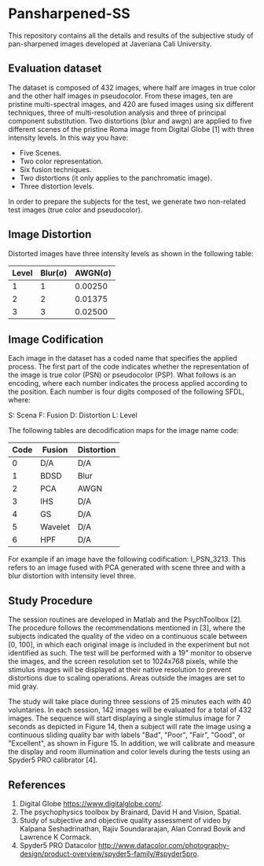 # Pansharpened-SS

This repository contains all the details and results of the subjective study of pan-sharpened images developed at Javeriana Cali University.  
## Evaluation dataset

The dataset is composed of 432 images, where half are images in true color and the other half images in pseudocolor. From these images, ten are pristine multi-spectral images, and 420 are fused images using six different techniques, three of multi-resolution analysis and three of principal component substitution. Two distortions (blur and awgn) are applied to five different scenes of the pristine Roma image from Digital Globe [1] with three intensity levels. In this way you have: 

* Five Scenes.
* Two color representation.
* Six fusion techniques.
* Two distortions (it only applies to the panchromatic image).
* Three distortion levels.

In order to prepare the subjects for the test, we generate two non-related test images (true color and pseudocolor).

## Image Distortion
Distorted images have three intensity levels as shown in the following table:

| Level   | Blur(σ) | AWGN(σ) |
| --------|---------|---------|
| 1       | 1       | 0.00250  |
| 2       | 2       | 0.01375  |
| 3       | 3       | 0.02500  |


## Image Codification
 
Each image in the dataset has a coded name that specifies the applied process. The first part of the code indicates whether the representation of the image is true color (PSN) or pseudocolor (PSP). What follows is an encoding, where each number indicates the process applied according to the position. Each number is four digits composed of the following SFDL, where:
 
S: Scena 
F: Fusion 
D: Distortion 
L: Level 
 
The following tables are decodification maps for the image name code: 

| Code    | Fusion  | Distortion|
| --------|---------|---------|
| 0       | D/A     | D/A     |
| 1       | BDSD    | Blur    |
| 2       | PCA     | AWGN    |
| 3       | IHS     | D/A     |
| 4       | GS      | D/A     |
| 5       | Wavelet | D/A     |
| 6       | HPF     | D/A     | 

For example if an image have the following codification: I_PSN_3213. This refers to an image fused with PCA generated with scene three and with a blur distortion with intensity level three. 

## Study Procedure
The session routines are developed in Matlab and the PsychToolbox [2]. The procedure follows the recommendations mentioned in [3], where the subjects indicated the quality of the video on a continuous scale between [0, 100], in which each original image is included in the experiment but not identified as such. The test will be performed with a 19" monitor to observe the images, and the screen resolution set to 1024x768 pixels, while the stimulus images will be displayed at their native resolution to prevent distortions due to scaling operations. Areas outside the images are set to mid gray. 

The study will take place during three sessions of 25 minutes each with 40 voluntaries. In each session, 142 images will be evaluated  for a total of 432 images. The sequence will start displaying a single stimulus image for 7 seconds as depicted in Figure 14, then a subject will rate the image using a continuous sliding quality bar with labels "Bad", "Poor", "Fair", "Good", or "Excellent", as shown in Figure 15. In addition, we will calibrate and measure the display and room illumination and color levels during the tests using an Spyder5 PRO calibrator [4].

## References
1. Digital Globe https://www.digitalglobe.com/.
2. The psychophysics toolbox by Brainard, David H and Vision, Spatial.
3. Study of subjective and objective quality assessment of video by Kalpana Seshadrinathan, Rajiv Soundararajan, Alan Conrad Bovik and Lawrence K Cormack.
4. Spyder5 PRO Datacolor http://www.datacolor.com/photography-design/product-overview/spyder5-family/#spyder5pro.

